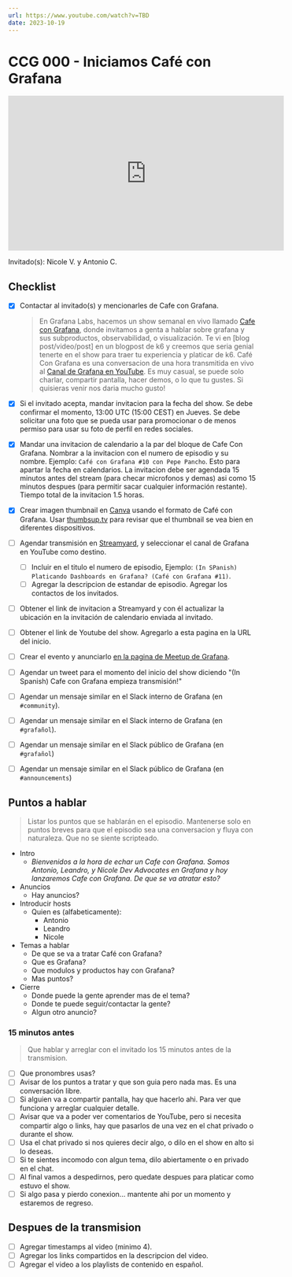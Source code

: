 ```yaml
---
url: https://www.youtube.com/watch?v=TBD
date: 2023-10-19
---
```

# CCG 000 - Iniciamos Café con Grafana

<iframe width="560" height="315" src="https://www.youtube.com/watch?v=TBD" title="YouTube video player" frameborder="0" allow="accelerometer; autoplay; clipboard-write; encrypted-media; gyroscope; picture-in-picture" allowfullscreen></iframe>

Invitado(s): Nicole V. y Antonio C.

## Checklist

- [x] Contactar al invitado(s) y mencionarles de Cafe con Grafana.
	> En Grafana Labs, hacemos un show semanal en vivo llamado [Cafe con Grafana](https://www.youtube.com/watch?v=fodMyzisa6s), donde invitamos a genta a hablar sobre grafana y sus subproductos, observabilidad, o visualización. Te vi en [blog post/video/post] en un blogpost de k6 y creemos que seria genial tenerte en el show para traer tu experiencia y platicar de k6.
	Café Con Grafana es una conversacion de una hora transmitida en vivo al [Canal de Grafana en YouTube](https://youtube.com/@grafana). Es muy casual, se puede solo charlar, compartir pantalla, hacer demos, o lo que tu gustes. Si quisieras venir nos daria mucho gusto! 
- [x] Si el invitado acepta, mandar invitacion para la fecha del show. Se debe confirmar el momento, 13:00 UTC (15:00 CEST) en Jueves. Se debe solicitar una foto que se pueda usar para promocionar o de menos permiso para usar su foto de perfil en redes sociales.
- [x] Mandar una invitacion de calendario a la par del bloque de Cafe Con Grafana. Nombrar a la invitacion con el numero de episodio y su nombre. Ejemplo: `Café con Grafana #10 con Pepe Pancho`. Esto para apartar la fecha en calendarios. La invitacion debe ser agendada 15 minutos antes del stream (para checar microfonos y demas) asi como 15 minutos despues (para permitir sacar cualquier información restante). Tiempo total de la invitacion 1.5 horas.
- [x] Crear imagen thumbnail en [Canva](https://canva.com) usando el formato de Café con Grafana. Usar [thumbsup.tv](https://thumbsup.tv) para revisar que el thumbnail se vea bien en diferentes dispositivos.
- [ ] Agendar transmisión en [Streamyard](https://streamyard.com), y seleccionar el canal de Grafana en YouTube como destino.
	- [ ] Incluir en el titulo el numero de episodio, Ejemplo: `(In SPanish) Platicando Dashboards en Grafana? (Café con Grafana #11)`.
	- [ ] Agregar la descripcion de estandar de episodio. Agregar los contactos de los invitados.
- [ ] Obtener el link de invitacion a Streamyard y con él actualizar la ubicación en la invitación de calendario enviada al invitado.
- [ ] Obtener el link de Youtube del show. Agregarlo a esta pagina en la URL del inicio.
- [ ] Crear el evento y anunciarlo [en la pagina de Meetup de Grafana](https://www.meetup.com/grafana-friends-virtual-meetup-group/).
- [ ] Agendar un tweet para el momento del inicio del show diciendo "(In Spanish) Cafe con Grafana empieza transmisión!"
- [ ] Agendar un mensaje similar en el Slack interno de Grafana  (en `#community`).
- [ ] Agendar un mensaje similar en el Slack interno de Grafana  (en `#grafañol`).
- [ ] Agendar un mensaje similar en el Slack público de Grafana  (en `#grafañol`)
- [ ] Agendar un mensaje similar en el Slack público de Grafana  (en `#announcements`)


## Puntos a hablar

> Listar los puntos que se hablarán en el episodio. Mantenerse solo en puntos breves para que el episodio sea una conversacion y fluya con naturaleza. Que no se siente scripteado.

- Intro
	- *Bienvenidos a la hora de echar un Cafe con Grafana. Somos Antonio, Leandro, y Nicole Dev Advocates en Grafana y hoy lanzaremos Cafe con Grafana. De que se va atratar esto?*
- Anuncios
	- Hay anuncios?
- Introducir hosts
	- Quien es (alfabeticamente):
		- Antonio
		- Leandro
		- Nicole
- Temas a hablar
	- De que se va a tratar Café con Grafana?
	- Que es Grafana?
	- Que modulos y productos hay con Grafana?
	- Mas puntos?
- Cierre
	- Donde puede la gente aprender mas de el tema?
	- Donde te puede seguir/contactar la gente?
	- Algun otro anuncio?

### 15 minutos antes

> Que hablar y arreglar con el invitado los 15 minutos antes de la transmision.

- [ ] Que pronombres usas?
- [ ] Avisar de los puntos a tratar y que son guia pero nada mas. Es una conversación libre.
- [ ] Si alguien va a compartir pantalla, hay que hacerlo ahi. Para ver que funciona y arreglar cualquier detalle.
- [ ] Avisar que va a poder ver comentarios de YouTube, pero si necesita compartir algo o links, hay que pasarlos de una vez en el chat privado o durante el show.
- [ ] Usa el chat privado si nos quieres decir algo, o dilo en el show en alto si lo deseas.
- [ ] Si te sientes incomodo con algun tema, dilo abiertamente o en privado en el chat.
- [ ] Al final vamos a despedirnos, pero quedate despues para platicar como estuvo el show.
- [ ] Si algo pasa y pierdo conexion... mantente ahi por un momento y estaremos de regreso.

## Despues de la transmision

- [ ] Agregar timestamps al video (minimo 4).
- [ ] Agregar los links compartidos en la descripcion del video.
- [ ] Agregar el video a los playlists de contenido en español.